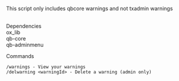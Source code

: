 This script only includes qbcore warnings and not txadmin warnings<br><br>

Dependencies<br>
ox_lib<br>
qb-core<br>
qb-adminmenu

Commands

```
/warnings - View your warnings
/delwarning <warningId> - Delete a warning (admin only)
```
